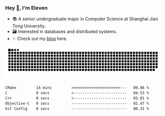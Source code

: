 ### Hey 👋, I'm Eleven

- 📚 A senior undergraduate major in Computer Science at Shanghai Jiao Tong University.
- 🗃️ Interested in databases and distributed systems.
- ✨ Check out my [blog](https://blog.eleven.wiki) here.

![github contribution grid snake animation](https://raw.githubusercontent.com/El-even-11/El-even-11/output/github-contribution-grid-snake.svg)

<!--START_SECTION:waka-->

```txt
CMake         14 mins         >>>>>>>>>>>>>>>>>>>>>>---   89.86 %
C             0 secs          >------------------------   04.53 %
C++           0 secs          >------------------------   03.81 %
Objective-C   0 secs          -------------------------   01.47 %
Git Config    0 secs          -------------------------   00.31 %
```

<!--END_SECTION:waka-->
